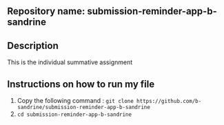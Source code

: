 ## Repository name: submission-reminder-app-b-sandrine

## Description
This is the individual summative assignment

## Instructions on how to run my file

1. Copy the following command : `git clone https://github.com/b-sandrine/submission-reminder-app-b-sandrine`
2. `cd submission-reminder-app-b-sandrine`
